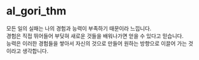 # al_gori_thm <br>
모든 일의 실패는 나의 경험과 능력이 부족하기 때문이라 느낍니다.<br>
경험은 직접 뛰어들어 부딪혀 새로운 것들을 배워나가면 얻을 수 있다고 믿습니다.<br>
능력은 이러한 경험들을 쌓아서 자신의 것으로 만들어 원하는 방향으로 이끌어 가는 것이라고 생각합니다.<br>
